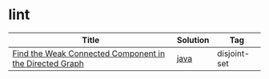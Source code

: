 # lint
| Title | Solution | Tag |
| ----- | -------- | ---------- |
|[Find the Weak Connected Component in the Directed Graph](http://www.lintcode.com/en/problem/find-the-weak-connected-component-in-the-directed-graph/)| [java](lint/find_the_weak_connected_component/Solution.java)|disjoint-set|

